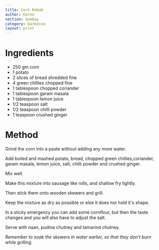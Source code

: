 ```yaml
---
title: Corn Kebab
author: Karen
section: bombay
category: barbecue
layout: print
---
```




# Ingredients

* 250 gm corn
* 1 potato
* 2 slices of bread shredded fine
* 4 green chillies chopped fine
* 1 tablespoon chopped coriander
* 1 tablespoon garam masala
* 1 tablespoon lemon juice
* 1/2 teaspoon salt
* 1/2 teaspoon chilli powder
* 1 teaspoon crushed ginger


# Method

Grind the corn into a paste without adding any more water.

Add boiled and mashed potato, bread, chopped green chillies,coriander, garam masala, lemon juice, salt, chilli powder and crushed ginger.

Mix well.

Make this mixture into sausage like rolls, and shallow fry lightly.

Then stick them onto wooden skewers and grill.

Keep the mixture as dry as possible or else it does not hold it's shape.

In a sticky emergency you can add some cornflour, but then the taste changes and you will also have to adjust the salt.

Serve with naan, pudina chutney and tamarind chutney.


_Remember to soak the skewers in water earlier, so that they don't burn while grilling._

